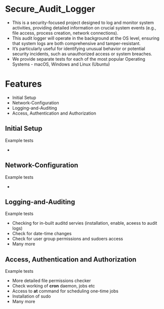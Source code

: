 # Secure_Audit_Logger

- This is a security-focused project designed to log and monitor system activities, providing detailed information on crucial system events (e.g., file access, process creation, network connections).
- This audit logger will operate in the background at the OS level, ensuring that system logs are both comprehensive and tamper-resistant.
- It’s particularly useful for identifying unusual behavior or potential security incidents, such as unauthorized access or system breaches.
- We provide separate tests for each of the most popular Operating Systems - macOS, Windows and Linux (Ubuntu)

# Features

- Initial Setup
- Network-Configuration
- Logging-and-Auditing
- Access, Authentication and Authorization

## Initial Setup

Example tests

-

## Network-Configuration

Example tests

-

## Logging-and-Auditing

Example tests

- Checking for in-built auditd servies (installation, enable, aceess to audit logs)
- Check for date-time changes
- Check for user group permissions and sudoers access
- Many more

## Access, Authentication and Authorization

Example tests

- More detailed file permissions checker
- Check working of <b>cron</b> daemon, jobs etc
- Access to <b>at</b> command for scheduling one-time jobs
- Installation of sudo
- Many more
